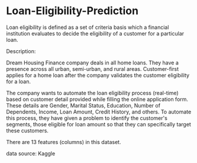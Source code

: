 # Loan-Eligibility-Prediction
Loan eligibility is defined as a set of criteria basis which a financial institution evaluates to decide the eligibility of a customer for a particular loan.

Description:

Dream Housing Finance company deals in all home loans. They have a presence across all urban, semi-urban, and rural areas. Customer-first applies for a home loan after the company validates the customer eligibility for a loan.

The company wants to automate the loan eligibility process (real-time) based on customer detail provided while filling the online application form. These details are Gender, Marital Status, Education, Number of Dependents, Income, Loan Amount, Credit History, and others. To automate this process, they have given a problem to identify the customer's segments, those eligible for loan amount so that they can specifically target these customers.

There are 13 features (columns) in this dataset.

data source: Kaggle

